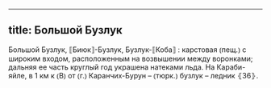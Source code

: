 
---
title: Большой Бузлук
---
Большой Бузлук, ⟦Биюк⟧-Бузлук, Бузлук-⟦Коба⟧
: карстовая ⦅пещ.⦆ с широким входом, расположенным на возвышении между воронками; дальняя ее часть круглый год украшена натеками льда. На Караби-яйле, в 1 км к ⦅В⦆ от ⦅г.⦆ Каранчих-Бурун – ⦅тюрк.⦆ бузлук – ледник ⦃З6⦄.
